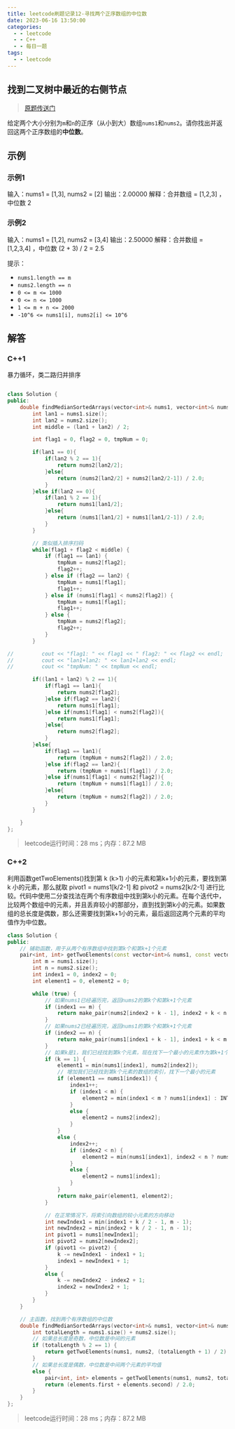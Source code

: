 ```yaml
---
title: leetcode刷题记录12-寻找两个正序数组的中位数
date: 2023-06-16 13:50:00
categories:
  - - leetcode
  - - C++
  - - 每日一题
tags:
  - - leetcode
---
```


## 找到二叉树中最近的右侧节点

>  [原题传送门](https://leetcode.cn/problems/median-of-two-sorted-arrays/description/)

给定两个大小分别为`m`和`n`的正序（从小到大）数组`nums1`和`nums2`。请你找出并返回这两个正序数组的**中位数**。

## 示例

### 示例1

输入：nums1 = [1,3], nums2 = [2]
输出：2.00000
解释：合并数组 = [1,2,3] ，中位数 2

### 示例2


输入：nums1 = [1,2], nums2 = [3,4]
输出：2.50000
解释：合并数组 = [1,2,3,4] ，中位数 (2 + 3) / 2 = 2.5



提示：

- `nums1.length == m`
- `nums2.length == n`
- `0 <= m <= 1000`
- `0 <= n <= 1000`
- `1 <= m + n <= 2000`
- `-10^6 <= nums1[i], nums2[i] <= 10^6`

## 解答

### C++1

暴力循环，类二路归并排序

```c++

class Solution {
public:
    double findMedianSortedArrays(vector<int>& nums1, vector<int>& nums2) {
        int lan1 = nums1.size();
        int lan2 = nums2.size();
        int middle = (lan1 + lan2) / 2;

        int flag1 = 0, flag2 = 0, tmpNum = 0;

        if(lan1 == 0){
            if(lan2 % 2 == 1){
                return nums2[lan2/2];
            }else{
                return (nums2[lan2/2] + nums2[lan2/2-1]) / 2.0;
            }
        }else if(lan2 == 0){
            if(lan1 % 2 == 1){
                return nums1[lan1/2];
            }else{
                return (nums1[lan1/2] + nums1[lan1/2-1]) / 2.0;
            }
        }

        // 类似插入排序扫码
        while(flag1 + flag2 < middle) {
            if (flag1 == lan1) {
                tmpNum = nums2[flag2];
                flag2++;
            } else if (flag2 == lan2) {
                tmpNum = nums1[flag1];
                flag1++;
            } else if (nums1[flag1] < nums2[flag2]) {
                tmpNum = nums1[flag1];
                flag1++;
            } else {
                tmpNum = nums2[flag2];
                flag2++;
            }
        }

//         cout << "flag1: " << flag1 << " flag2: " << flag2 << endl;
//         cout << "lan1+lan2: " << lan1+lan2 << endl;
//         cout << "tmpNum: " << tmpNum << endl;

        if((lan1 + lan2) % 2 == 1){
            if(flag1 == lan1){
                return nums2[flag2];
            }else if(flag2 == lan2){
                return nums1[flag1];
            }else if(nums1[flag1] < nums2[flag2]){
                return nums1[flag1];
            }else{
                return nums2[flag2];
            }
        }else{
            if(flag1 == lan1){
                return (tmpNum + nums2[flag2]) / 2.0;
            }else if(flag2 == lan2){
                return (tmpNum + nums1[flag1]) / 2.0;
            }else if(nums1[flag1] < nums2[flag2]){
                return (tmpNum + nums1[flag1]) / 2.0;
            }else{
                return (tmpNum + nums2[flag2]) / 2.0;
            }
        }

    }
};
```
> leetcode运行时间：28 ms；内存：87.2 MB



### C++2

利用函数getTwoElements()找到第 k (k>1) 小的元素和第k+1小的元素，要找到第 k 小的元素，那么就取 pivot1 = nums1[k/2-1] 和 pivot2 = nums2[k/2-1] 进行比较。代码中使用二分查找法在两个有序数组中找到第k小的元素。在每个迭代中，比较两个数组中的元素，并且丢弃较小的那部分，直到找到第k小的元素。如果数组的总长度是偶数，那么还需要找到第k+1小的元素，最后返回这两个元素的平均值作为中位数。

```c++
class Solution {
public:
    // 辅助函数，用于从两个有序数组中找到第k个和第k+1个元素
    pair<int, int> getTwoElements(const vector<int>& nums1, const vector<int>& nums2, int k) {
        int m = nums1.size();
        int n = nums2.size();
        int index1 = 0, index2 = 0;
        int element1 = 0, element2 = 0;

        while (true) {
            // 如果nums1已经遍历完，返回nums2的第k个和第k+1个元素
            if (index1 == m) {
                return make_pair(nums2[index2 + k - 1], index2 + k < n ? nums2[index2 + k] : INT_MAX);
            }
            // 如果nums2已经遍历完，返回nums1的第k个和第k+1个元素
            if (index2 == n) {
                return make_pair(nums1[index1 + k - 1], index1 + k < m ? nums1[index1 + k] : INT_MAX);
            }
            // 如果k是1，我们已经找到第k个元素，现在找下一个最小的元素作为第k+1个元素
            if (k == 1) {
                element1 = min(nums1[index1], nums2[index2]);
                // 增加我们已经找到第k个元素的数组的索引，找下一个最小的元素
                if (element1 == nums1[index1]) {
                    index1++;
                    if (index1 < m) {
                        element2 = min(index1 < m ? nums1[index1] : INT_MAX, nums2[index2]);
                    }
                    else {
                        element2 = nums2[index2];
                    }
                }
                else {
                    index2++;
                    if (index2 < n) {
                        element2 = min(nums1[index1], index2 < n ? nums2[index2] : INT_MAX);
                    }
                    else {
                        element2 = nums1[index1];
                    }
                }
                return make_pair(element1, element2);
            }

            // 在正常情况下，将索引向数组的较小元素的方向移动
            int newIndex1 = min(index1 + k / 2 - 1, m - 1);
            int newIndex2 = min(index2 + k / 2 - 1, n - 1);
            int pivot1 = nums1[newIndex1];
            int pivot2 = nums2[newIndex2];
            if (pivot1 <= pivot2) {
                k -= newIndex1 - index1 + 1;
                index1 = newIndex1 + 1;
            }
            else {
                k -= newIndex2 - index2 + 1;
                index2 = newIndex2 + 1;
            }
        }
    }

    // 主函数，找到两个有序数组的中位数
    double findMedianSortedArrays(vector<int>& nums1, vector<int>& nums2) {
        int totalLength = nums1.size() + nums2.size();
        // 如果总长度是奇数，中位数是中间的元素
        if (totalLength % 2 == 1) {
            return getTwoElements(nums1, nums2, (totalLength + 1) / 2).first;
        }
        // 如果总长度是偶数，中位数是中间两个元素的平均值
        else {
            pair<int, int> elements = getTwoElements(nums1, nums2, totalLength / 2);
            return (elements.first + elements.second) / 2.0;
        }
    }
};
```

> leetcode运行时间：28 ms；内存：87.2 MB

